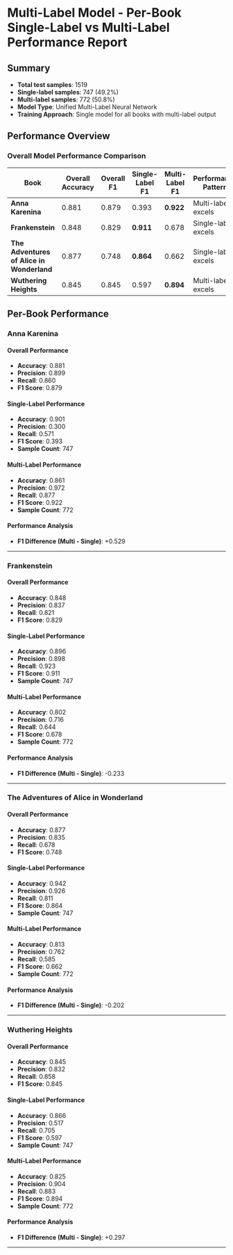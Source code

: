 # Multi-Label Model - Per-Book Single-Label vs Multi-Label Performance Report

## Summary
- **Total test samples**: 1519
- **Single-label samples**: 747 (49.2%)
- **Multi-label samples**: 772 (50.8%)
- **Model Type**: Unified Multi-Label Neural Network
- **Training Approach**: Single model for all books with multi-label output

## Performance Overview

### Overall Model Performance Comparison

| Book | Overall Accuracy | Overall F1 | Single-Label F1 | Multi-Label F1 | Performance Pattern |
|------|------------------|------------|-----------------|----------------|-------------------|
| **Anna Karenina** | 0.881 | 0.879 | 0.393 | **0.922** | Multi-label excels |
| **Frankenstein** | 0.848 | 0.829 | **0.911** | 0.678 | Single-label excels |
| **The Adventures of Alice in Wonderland** | 0.877 | 0.748 | **0.864** | 0.662 | Single-label excels |
| **Wuthering Heights** | 0.845 | 0.845 | 0.597 | **0.894** | Multi-label excels |
## Per-Book Performance

### Anna Karenina

#### Overall Performance
- **Accuracy**: 0.881
- **Precision**: 0.899
- **Recall**: 0.860
- **F1 Score**: 0.879

#### Single-Label Performance
- **Accuracy**: 0.901
- **Precision**: 0.300
- **Recall**: 0.571
- **F1 Score**: 0.393
- **Sample Count**: 747

#### Multi-Label Performance
- **Accuracy**: 0.861
- **Precision**: 0.972
- **Recall**: 0.877
- **F1 Score**: 0.922
- **Sample Count**: 772

#### Performance Analysis
- **F1 Difference (Multi - Single)**: +0.529
---

### Frankenstein

#### Overall Performance
- **Accuracy**: 0.848
- **Precision**: 0.837
- **Recall**: 0.821
- **F1 Score**: 0.829

#### Single-Label Performance
- **Accuracy**: 0.896
- **Precision**: 0.898
- **Recall**: 0.923
- **F1 Score**: 0.911
- **Sample Count**: 747

#### Multi-Label Performance
- **Accuracy**: 0.802
- **Precision**: 0.716
- **Recall**: 0.644
- **F1 Score**: 0.678
- **Sample Count**: 772

#### Performance Analysis
- **F1 Difference (Multi - Single)**: -0.233
---

### The Adventures of Alice in Wonderland

#### Overall Performance
- **Accuracy**: 0.877
- **Precision**: 0.835
- **Recall**: 0.678
- **F1 Score**: 0.748

#### Single-Label Performance
- **Accuracy**: 0.942
- **Precision**: 0.926
- **Recall**: 0.811
- **F1 Score**: 0.864
- **Sample Count**: 747

#### Multi-Label Performance
- **Accuracy**: 0.813
- **Precision**: 0.762
- **Recall**: 0.585
- **F1 Score**: 0.662
- **Sample Count**: 772

#### Performance Analysis
- **F1 Difference (Multi - Single)**: -0.202
---

### Wuthering Heights

#### Overall Performance
- **Accuracy**: 0.845
- **Precision**: 0.832
- **Recall**: 0.858
- **F1 Score**: 0.845

#### Single-Label Performance
- **Accuracy**: 0.866
- **Precision**: 0.517
- **Recall**: 0.705
- **F1 Score**: 0.597
- **Sample Count**: 747

#### Multi-Label Performance
- **Accuracy**: 0.825
- **Precision**: 0.904
- **Recall**: 0.883
- **F1 Score**: 0.894
- **Sample Count**: 772

#### Performance Analysis
- **F1 Difference (Multi - Single)**: +0.297
---

